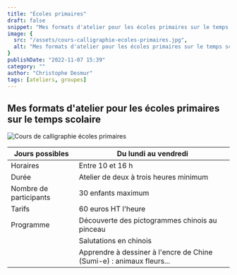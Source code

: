 ```yaml
---
title: "Écoles primaires"
draft: false
snippet: "Mes formats d'atelier pour les écoles primaires sur le temps scolaire"
image: {
  src: "/assets/cours-calligraphie-ecoles-primaires.jpg",
  alt: "Mes formats d'atelier pour les écoles primaires sur le temps scolaire"
}
publishDate: "2022-11-07 15:39"
category: ""
author: "Christophe Desmur"
tags: [ateliers, groupes]
---
```


## Mes formats d'atelier pour les écoles primaires sur le temps scolaire

![Cours de calligraphie écoles primaires](/assets/cours-calligraphie-ecoles-primaires.jpg)

| Jours possibles        | Du lundi au vendredi                                                 |
|------------------------|----------------------------------------------------------------------|
| Horaires               | Entre 10 et 16 h                                                     |
| Durée                  | Atelier de deux à trois heures minimum                               |
| Nombre de participants | 30 enfants maximum                                                   |
| Tarifs                 | 60 euros HT l'heure                                                  |
| Programme              | Découverte des pictogrammes chinois au pinceau                       |
|                        | Salutations en chinois                                               |
|                        | Apprendre à dessiner à l'encre de Chine (Sumi-e) : animaux fleurs... |
